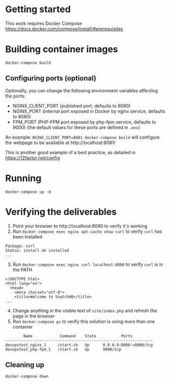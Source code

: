 Getting started
=====
This work requires Docker Compose
https://docs.docker.com/compose/install/#prerequisites

Building container images
=====
`docker-compose build`

Configuring ports (optional)
--------
Optionally, you can change the following environment variables affecting the ports:
* NGINX_CLIENT_PORT (published port, defaults to 8080)
* NGINX_PORT (internal port exposed in Docker by nginx service, defaults to 8080)
* FPM_PORT (PHP-FPM port exposed by php-fpm service, defaults to 9000)
(the default values for these ports are defined in `.env`)

An example:
`NGINX_CLIENT_PORT=8081 docker-compose build` will configure the webpage to be available at http://localhost:8081/

This is another good example of a best practice, as detailed in https://12factor.net/config

Running
=====
`docker-compose up -d`

Verifying the deliverables
=====
1. Point your browser to http://localhost:8080 to verify it's working
2. Run `docker-compose exec nginx apt-cache show curl` to verify `curl` has been installed
```
Package: curl
Status: install ok installed
...
```
3. Run `docker-compose exec nginx curl localhost:8080` to verify `curl` is in the PATH
```
<!DOCTYPE html>
<html lang="en">
  <head>
    <meta charset="utf-8">
    <title>Welcome to SnatchHQ</title>
...
```
4. Change anything in the visible text of `site/index.php` and refresh the page in the browser
5. Run `docker-compose ps` to verify this solution is using more than one container
```
        Name            Command    State           Ports
-----------------------------------------------------------------
devopstest_nginx_1     /start.sh   Up      0.0.0.0:8080->8080/tcp
devopstest_php-fpm_1   /start.sh   Up      9000/tcp

```

Cleaning up
-----------------
`docker-compose down`
